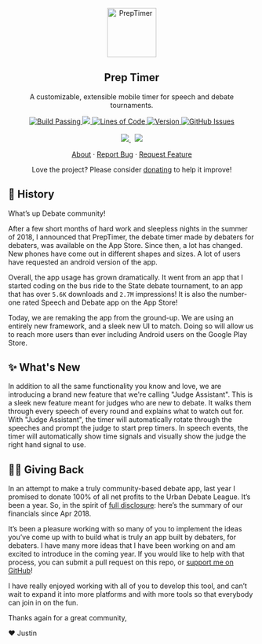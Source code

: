 <p align="center">
 <img width="100px" src="https://user-images.githubusercontent.com/46334750/101449879-6eef3e00-38de-11eb-97f8-c2c74068988a.png" align="center" alt="PrepTimer" />
 <h2 align="center">Prep Timer</h2>
 <p align="center">A customizable, extensible mobile timer for speech and debate tournaments.</p>
</p>

<p align="center">
  <a href="https://github.com/PrepTimer/PrepTime/actions">
    <img alt="Build Passing" src="https://github.com/PrepTimer/PrepTime/workflows/build/badge.svg" />
  </a>
  <a href="https://coveralls.io/github/PrepTimer/PrepTime">
    <img src="https://coveralls.io/repos/github/PrepTimer/PrepTime/badge.svg?branch=main" />
  </a>
  <a href="https://github.com/PrepTimer/PrepTime">
    <img alt="Lines of Code" src="https://img.shields.io/tokei/lines/github/PrepTimer/PrepTime?color=0088ff" />
  </a>
  <a href="https://github.com/PrepTimer/PrepTime/releases/">
    <img alt="Version" src="https://img.shields.io/github/v/release/PrepTimer/PrepTime?color=0088ff&label=version" />
  </a>
  <a href="https://github.com/PrepTimer/PrepTime/issues">
    <img alt="GitHub Issues" src="https://img.shields.io/github/issues/PrepTimer/PrepTime?color=0088ff" />
  </a>
  <br />
  <br />
  <a href="javascript://alert('Test');">
    <img src="https://img.shields.io/badge/Download%20on%20App%20Store-foo.svg?colorB=0D96F6&style=for-the-badge&logo=google-play&logoColor=white"/>
  </a>
 &nbsp;
  <a href="javascript://alert('Test');">
    <img src="https://img.shields.io/badge/Download%20on%20Play%20Store-foo.svg?colorB=188E46&style=for-the-badge&logo=app-store&logoColor=white"/>
  </a>
</p>
<p align="center">
  <a href="#history">About</a>
  ·
  <a href="https://github.com/PrepTimer/PrepTime/issues/new/choose">Report Bug</a>
  ·
  <a href="https://github.com/PrepTimer/PrepTime/issues/new/choose">Request Feature</a>
</p>
<p align="center">Love the project? Please consider <a href="https://github.com/sponsors/justinalexandershaw">donating</a> to help it improve!

## 👀 History
What’s up Debate community!

After a few short months of hard work and sleepless nights in the summer of 2018, I announced that PrepTimer, the debate timer made by debaters for debaters, was available on the App Store. Since then, a lot has changed. New phones have come out in different shapes and sizes. A lot of users have requested an android version of the app. 

Overall, the app usage has grown dramatically. It went from an app that I started coding on the bus ride to the State debate tournament, to an app that has over `5.6K` downloads and `2.7M` impressions! It is also the number-one rated Speech and Debate app on the App Store!

Today, we are remaking the app from the ground-up. We are using an entirely new framework, and a sleek new UI to match. Doing so will allow us to reach more users than ever including Android users on the Google Play Store.

## ✨ What's New
In addition to all the same functionality you know and love, we are introducing a brand new feature that we're calling "Judge Assistant". This is a sleek new feature meant for judges who are new to debate. It walks them through every speech of every round and explains what to watch out for. With "Judge Assistant", the timer will automatically rotate through the speeches and prompt the judge to start prep timers. In speech events, the timer will automatically show time signals and visually show the judge the right hand signal to use.

## 🙏🏻 Giving Back
In an attempt to make a truly community-based debate app, last year I promised to donate 100% of all net profits to the Urban Debate League. It’s been a year. So, in the spirit of [full disclosure](https://m.imgur.com/a/UR0jayt): here’s the summary of our financials since Apr 2018.

It’s been a pleasure working with so many of you to implement the ideas you’ve come up with to build what is truly an app built by debaters, for debaters. I have many more ideas that I have been working on and am excited to introduce in the coming year. If you would like to help with that process, you can submit a pull request on this repo, or [support me on GitHub](https://github.com/sponsors/justinalexandershaw)!

I have really enjoyed working with all of you to develop this tool, and can’t wait to expand it into more platforms and with more tools so that everybody can join in on the fun.

Thanks again for a great community,

:heart: Justin
